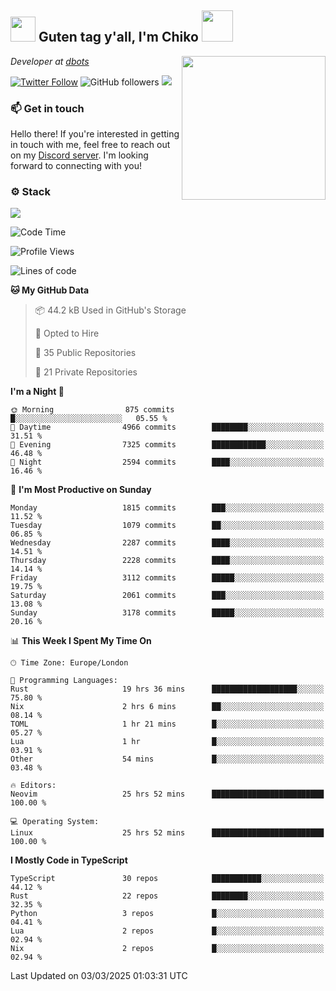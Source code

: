 <h2><img src="https://cdn.discordapp.com/emojis/1100181376730402906.gif?quality=lossless" width="40"> Guten tag y'all, I'm Chiko <img src="https://a.ppy.sh/15907233" width="50"></h2>
<a href="https://cataas.com"><img align='right' src="https://cataas.com/cat" width="230"></a>
<p><em>Developer at <a href="https://github.com/dbotsfun">dbots</a></em></p>

[![Twitter Follow](https://img.shields.io/twitter/follow/chikoxq?label=Follow)](https://twitter.com/intent/follow?screen_name=chikoxq)
![GitHub followers](https://img.shields.io/github/followers/chikof?label=Follow&style=social)
![](https://komarev.com/ghpvc/?username=chikof&color=blue)

### 📫 Get in touch
Hello there! If you're interested in getting in touch with me, feel free to reach out on my [Discord server](https://discord.gg/sejc7TnX6N). I'm looking forward to connecting with you!

### ⚙️ Stack
[![](https://skillicons.dev/icons?i=git,kubernetes,docker,js,ts,cloudflare,css,deno,express,graphql,html,mongodb,nestjs,py,react,apollo,bash,java,lua,nextjs,netlify,nodejs,ps,powershell,rust,neovim,tauri,sentry,postgres,tailwind,prisma,actix,workers)](https://skillicons.dev)

<!--START_SECTION:waka-->
![Code Time](http://img.shields.io/badge/Code%20Time-2%2C146%20hrs%2058%20mins-blue)

![Profile Views](http://img.shields.io/badge/Profile%20Views-0-blue)

![Lines of code](https://img.shields.io/badge/From%20Hello%20World%20I%27ve%20Written-8.9%20million%20lines%20of%20code-blue)

**🐱 My GitHub Data** 

> 📦 44.2 kB Used in GitHub's Storage 
 > 
> 💼 Opted to Hire
 > 
> 📜 35 Public Repositories 
 > 
> 🔑 21 Private Repositories 
 > 
**I'm a Night 🦉** 

```text
🌞 Morning                875 commits         █░░░░░░░░░░░░░░░░░░░░░░░░   05.55 % 
🌆 Daytime                4966 commits        ████████░░░░░░░░░░░░░░░░░   31.51 % 
🌃 Evening                7325 commits        ████████████░░░░░░░░░░░░░   46.48 % 
🌙 Night                  2594 commits        ████░░░░░░░░░░░░░░░░░░░░░   16.46 % 
```
📅 **I'm Most Productive on Sunday** 

```text
Monday                   1815 commits        ███░░░░░░░░░░░░░░░░░░░░░░   11.52 % 
Tuesday                  1079 commits        ██░░░░░░░░░░░░░░░░░░░░░░░   06.85 % 
Wednesday                2287 commits        ████░░░░░░░░░░░░░░░░░░░░░   14.51 % 
Thursday                 2228 commits        ████░░░░░░░░░░░░░░░░░░░░░   14.14 % 
Friday                   3112 commits        █████░░░░░░░░░░░░░░░░░░░░   19.75 % 
Saturday                 2061 commits        ███░░░░░░░░░░░░░░░░░░░░░░   13.08 % 
Sunday                   3178 commits        █████░░░░░░░░░░░░░░░░░░░░   20.16 % 
```


📊 **This Week I Spent My Time On** 

```text
🕑︎ Time Zone: Europe/London

💬 Programming Languages: 
Rust                     19 hrs 36 mins      ███████████████████░░░░░░   75.80 % 
Nix                      2 hrs 6 mins        ██░░░░░░░░░░░░░░░░░░░░░░░   08.14 % 
TOML                     1 hr 21 mins        █░░░░░░░░░░░░░░░░░░░░░░░░   05.27 % 
Lua                      1 hr                █░░░░░░░░░░░░░░░░░░░░░░░░   03.91 % 
Other                    54 mins             █░░░░░░░░░░░░░░░░░░░░░░░░   03.48 % 

🔥 Editors: 
Neovim                   25 hrs 52 mins      █████████████████████████   100.00 % 

💻 Operating System: 
Linux                    25 hrs 52 mins      █████████████████████████   100.00 % 
```

**I Mostly Code in TypeScript** 

```text
TypeScript               30 repos            ███████████░░░░░░░░░░░░░░   44.12 % 
Rust                     22 repos            ████████░░░░░░░░░░░░░░░░░   32.35 % 
Python                   3 repos             █░░░░░░░░░░░░░░░░░░░░░░░░   04.41 % 
Lua                      2 repos             █░░░░░░░░░░░░░░░░░░░░░░░░   02.94 % 
Nix                      2 repos             █░░░░░░░░░░░░░░░░░░░░░░░░   02.94 % 
```




 Last Updated on 03/03/2025 01:03:31 UTC
<!--END_SECTION:waka-->


<!--
<p align="center">
     <a href="https://discord.gg/HhybNhchcC"><img src="https://invidget.switchblade.xyz/sejc7TnX6N" align="center" ><a>
</p> 
-->
